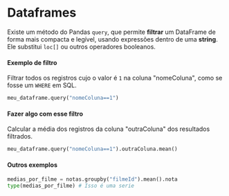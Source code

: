 # Dataframes

Existe um método do Pandas `query`, que permite **filtrar** um DataFrame de forma mais compacta e legível, usando expressões dentro de uma **string**. Ele substitui `loc[]` ou outros operadores booleanos.

#### Exemplo de filtro

Filtrar todos os registros cujo o valor é `1` na coluna "nomeColuna", como se fosse um `WHERE` em SQL.

```python
meu_dataframe.query("nomeColuna==1")
```

#### Fazer algo com esse filtro

Calcular a média dos registros da coluna "outraColuna" dos resultados filtrados.

```python
meu_dataframe.query("nomeColuna==1").outraColuna.mean()
```

#### Outros exemplos

```python
medias_por_filme = notas.groupby("filmeId").mean().nota
type(medias_por_filme) # Isso é uma serie
```
